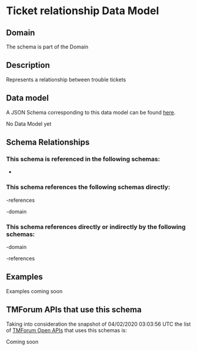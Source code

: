 # Ticket relationship Data Model

## Domain

The  schema is part of the  Domain

## Description

Represents a relationship between trouble tickets

## Data model

A JSON Schema corresponding to this data model can be found
[here](https://github.com/tmforum-rand/schemas/blob/candidates/Common/TicketRelationship.schema.json).

No Data Model yet

## Schema Relationships

### This schema is referenced in the following schemas:

-

### This schema references the following schemas directly:

-references

-domain

### This schema references directly or indirectly by the following schemas:

-domain

-references



## Examples

Examples coming soon

## TMForum APIs that use this schema

Taking into consideration the snapshot of 04/02/2020 03:03:56 UTC the list of [TMForum Open APIs](https://www.tmforum.org/open-apis/) that uses this schemas is:

Coming soon